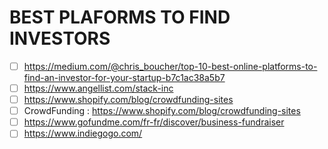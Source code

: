 # BEST PLAFORMS TO FIND INVESTORS

- [ ] https://medium.com/@chris_boucher/top-10-best-online-platforms-to-find-an-investor-for-your-startup-b7c1ac38a5b7
- [ ] https://www.angellist.com/stack-inc
- [ ] https://www.shopify.com/blog/crowdfunding-sites
- [ ] CrowdFunding : https://www.shopify.com/blog/crowdfunding-sites
- [ ] https://www.gofundme.com/fr-fr/discover/business-fundraiser
- [ ] https://www.indiegogo.com/